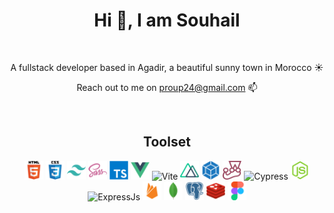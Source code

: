 <h1 align="center">Hi 👋, I am Souhail</h1>

<!--
**proup24/proup24** is a ✨ _special_ ✨ repository because its `README.md` (this file) appears on your GitHub profile.

Here are some ideas to get you started:

- 🔭 I’m currently working on ...
- 🌱 I’m currently learning ...
- 👯 I’m looking to collaborate on ...
- 🤔 I’m looking for help with ...
- 💬 Ask me about ...
- 📫 How to reach me: ...
- 😄 Pronouns: ...
- ⚡ Fun fact: ...
-->
<br>
<p align="center">A fullstack developer based in Agadir, a beautiful sunny town in Morocco ☀</p>
<p align="center">Reach out to me on <a href="mailto:proup24@gmail.com">proup24@gmail.com</a> 📫</p>
<br>
<h2 align="center">Toolset</h2>
<div align="center">
  <img src="https://github.com/devicons/devicon/blob/master/icons/html5/html5-original-wordmark.svg" alt="HTML" style="width: 30px">
  <img src="https://github.com/devicons/devicon/blob/master/icons/css3/css3-original-wordmark.svg" alt="CSS" style="width: 30px">
  <img src="https://github.com/devicons/devicon/blob/master/icons/tailwindcss/tailwindcss-plain.svg" alt="TailwindCSS" style="width: 30px">
  <img src="https://github.com/devicons/devicon/blob/master/icons/sass/sass-original.svg" alt="Sass" style="width: 30px">
  <img src="https://github.com/devicons/devicon/blob/master/icons/typescript/typescript-original.svg" alt="Typescript" style="width: 30px">
  <img src="https://github.com/devicons/devicon/blob/master/icons/vuejs/vuejs-original.svg" alt="VueJs" style="width: 30px">
  <img src="https://camo.githubusercontent.com/61e102d7c605ff91efedb9d7e47c1c4a07cef59d3e1da202fd74f4772122ca4e/68747470733a2f2f766974656a732e6465762f6c6f676f2e737667" alt="Vite" style="width: 30px">
  <img src="https://github.com/devicons/devicon/blob/master/icons/nuxtjs/nuxtjs-original.svg" alt="NuxtJs" style="width: 30px">
  <img src="https://github.com/devicons/devicon/blob/master/icons/webpack/webpack-plain.svg" alt="Webpack" style="width: 30px">
  <img src="https://github.com/devicons/devicon/blob/master/icons/jest/jest-plain.svg" alt="Jest" style="width: 30px">
  <img src="https://github.com/cypress-io/cypress-icons/blob/master/src/logo/cypress-io-logo-round.svg" alt="Cypress" style="width: 30px">
  <img src="https://github.com/devicons/devicon/blob/master/icons/nodejs/nodejs-original.svg" alt="NodeJs" style="width: 30px">
  <img src="https://user-images.githubusercontent.com/11978772/40430986-a0eb7b92-5e63-11e8-80eb-43fe07f664a6.png" alt="ExpressJs" style="width: 30px">
  <img src="https://github.com/devicons/devicon/blob/master/icons/firebase/firebase-plain.svg" alt="Firebase" style="width: 30px">
  <img src="https://github.com/devicons/devicon/blob/master/icons/mongodb/mongodb-original.svg" alt="MongoDB" style="width: 30px">
  <img src="https://github.com/devicons/devicon/blob/master/icons/postgresql/postgresql-plain.svg" alt="PostgreSQL" style="width: 30px">
  <img src="https://github.com/devicons/devicon/blob/master/icons/redis/redis-original.svg" alt="Redis" style="width: 30px">
  <img src="https://github.com/devicons/devicon/blob/master/icons/figma/figma-original.svg" alt="Figma" style="width: 30px">
</div>
